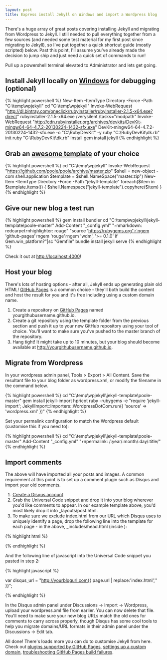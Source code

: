 ```yaml
---
layout: post
title: Express install Jekyll on Windows and import a Wordpress blog
---
```


There's a huge array of great posts covering installing Jekyll and migrating from Wordpress to Jekyll. I still needed to pull everything together from a few sources (and needed some test material for my first post since migrating to Jekyll), so I've put together a quick shortcut guide (mostly scripted) below. Past this point, I'll assume you've already made the decision to jump ship and just need a quick set of commands to run!

Pull up a powershell terminal elevated to Administrator and lets get going.

Install Jekyll locally on [Windows](http://jekyll-windows.juthilo.com/) for debugging (optional)
---
{% highlight powershell %}
New-Item -ItemType Directory -Force -Path "C:\temp\wpjekyll"
cd "C:\temp\wpjekyll"
Invoke-WebRequest "http://dl.bintray.com/oneclick/rubyinstaller/rubyinstaller-2.1.5-x64.exe?direct"
rubyinstaller-2.1.5-x64.exe /verysilent /tasks="modpath"
Invoke-WebRequest "http://cdn.rubyinstaller.org/archives/devkits/DevKit-mingw64-64-4.7.2-20130224-1432-sfx.exe"
DevKit-mingw64-64-4.7.2-20130224-1432-sfx.exe -o "C:\RubyDevKit" -y
ruby "C:\RubyDevKit\dk.rb" init
ruby "C:\RubyDevKit\dk.rb" install
gem install jekyll
{% endhighlight %}

Grab an [awesome template](https://github.com/poole/poole) of your choice
---
{% highlight powershell %}
cd "C:\temp\wpjekyll"
Invoke-WebRequest "https://github.com/poole/poole/archive/master.zip"
$shell = new-object -com shell.application
$template = $shell.NameSpace("master.zip")
New-Item -ItemType Directory -Force -Path "jekyll-template"
foreach($item in $template.items()) { $shell.Namespace("jekyll-template").copyhere($item) }
{% endhighlight %}

Give our new blog a test run
---
{% highlight powershell %}
gem install bundler
cd "C:\temp\wpjekyll\jekyll-template\poole-master"
Add-Content "_config.yml" "`r`nmarkdown: redcarpet`r`nhighlighter: rouge"
"source 'https://rubygems.org'`r`ngem 'github-pages'`r`ngem 'rouge'`r`ngem 'wdm', '>= 0.1.0' if Gem.win_platform?"|sc "Gemfile"
bundle install
jekyll serve
{% endhighlight %}

Check it out at [http://localhost:4000](http://localhost:4000)!

Host your blog
---

There's lots of hosting options - after all, Jekyll ends up generating plain old HTML! [GitHub Pages](https://help.github.com/articles/using-jekyll-with-pages/) is a common choice - they'll both build the content and host the result for you and it's free including using a custom domain name.

1. Create a repository on [GitHub Pages](https://github.com/new) named yourgithubusername.github.io.
2. Create a git repository using the template folder from the previous section and push it up to your new GitHub repository using your tool of choice. You'll want to make sure you've pushed to the master branch of the repository.
3. Hang tight! It might take up to 10 minutes, but your blog should become available at http://yourgithubusername.github.io.

Migrate from Wordpress
---

In your wordpress admin panel, Tools > Export > All Content. Save the resultant file to your blog folder as wordpress.xml, or modify the filename in the command below.

{% highlight powershell %}
cd "C:\temp\wpjekyll\jekyll-template\poole-master"
gem install jekyll-import hpricot
ruby -rubygems -e "require 'jekyll-import'; JekyllImport::Importers::WordpressDotCom.run({ 'source' => 'wordpress.xml' })"
{% endhighlight %}

Set your permalink configuration to match the Wordpress default (customise this if you need to):

{% highlight powershell %}
cd "C:\temp\wpjekyll\jekyll-template\poole-master"
Add-Content "_config.yml" "`r`npermalink: /:year/:month/:day/:title/"
{% endhighlight %}

Import comments
---

The above will have imported all your posts and images. A common requirement at this point is to set up a comment plugin such as Disqus and import your old comments.

1. [Create a Disqus account](https://disqus.com/admin/signup/?utm_source=New-Site)
2. Grab the Universal Code snippet and drop it into your blog wherever you'd like comments to appear. In our example template above, you'd most likely drop it into _layouts\post.html.
3. To make sure we exclude index.html from our URL which Disqus uses to uniquely identify a page, drop the following line into the template for each page - in the above, _includes\head.html (inside <head></head>):

{% highlight html %}

<link rel="canonical" href="http://yourblogurl.com{{ page.url | replace:'index.html','' }}" />

{% endhighlight %}

And the following line of javascript into the Universal Code snippet you pasted in step 2:

{% highlight javascript %}

var disqus_url = "http://yourblogurl.com{{ page.url | replace:'index.html','' }}";

{% endhighlight %}

In the Disqus admin panel under Discussions -> Import -> Wordpress, upload your wordpress.xml file from earlier. You can now delete that file. You'll need to make sure your new blog URLs match the old ones for comments to carry across properly, though Disqus has some cool tools to help you migrate domains/URL formats in their admin panel under the Discussions -> Edit tab.

All done! There's loads more you can do to customise Jekyll from here. Check out [plugins supported by GitHub Pages](https://help.github.com/articles/using-jekyll-plugins-with-github-pages/), [settings up a custom domain](https://help.github.com/articles/setting-up-a-custom-domain-with-github-pages/#subdomains), [troubleshooting GitHub Pages build failures](https://help.github.com/articles/troubleshooting-github-pages-build-failures/).
